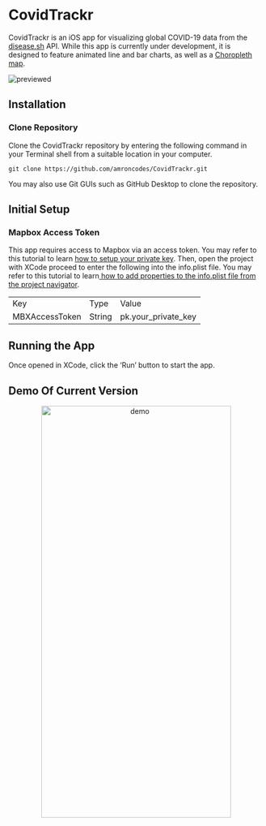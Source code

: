 # CovidTrackr

CovidTrackr is an iOS app for visualizing global COVID-19 data from the [disease.sh](https://disease.sh) API. While this app is currently under development, it is designed to feature animated line and bar charts, as well as a [Choropleth map](https://datavizcatalogue.com/methods/choropleth.html).

![previewed](https://user-images.githubusercontent.com/54814481/234190409-6734e9de-ee70-4baf-bfe6-cc56ad5dc2e4.png)

## Installation
### Clone Repository
Clone the CovidTrackr repository by entering the following command in your Terminal shell from a suitable location in your computer.
```
git clone https://github.com/amroncodes/CovidTrackr.git
```
You may also use Git GUIs such as GitHub Desktop to clone the repository.

## Initial Setup
### Mapbox Access Token
This app requires access to Mapbox via an access token. You may refer to this tutorial to learn
[ how to setup your private key](https://docs.mapbox.com/help/getting-started/access-tokens/). Then, open the project with XCode proceed to enter the following into the info.plist file. You may refer to this tutorial to learn[ how to add properties to the info.plist file from the project navigator](https://www.youtube.com/watch?v=tTsm-i4iJYA).

<table>
  <tr>
    <td> Key </td>
    <td> Type </td>
    <td> Value </td>
  </tr> 
  <tr>
     <td>MBXAccessToken</td>
     <td>String</td>
     <td>pk.your_private_key</td>
  </tr> 
 <table>

## Running the App
Once opened in XCode, click the ‘Run’ button to start the app. 

## Demo Of Current Version
  <p align="center">
    <img src="https://user-images.githubusercontent.com/54814481/234215006-d576d92d-2c32-4f08-8b11-4febf998a4b9.gif" alt="demo" height="812" width="375"/>
  <p>




